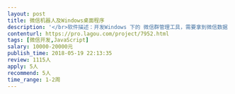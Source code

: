 ```yaml
---                
layout: post       
title: 微信机器人及Windows桌面程序           
description: '</br>软件描述：开发Windows 下的 微信群管理工具，需要拿到微信数据（可以调用第三方接口，希望有这方面经验）。</br>'     
contenturl: https://pro.lagou.com/project/7952.html      
tags: [微信开发,JavaScript]            
salary: 10000-20000元          
publish_time: 2018-05-19 22:13:35         
review: 1115人                   
apply: 5人                   
recommend: 5人                   
time_range: 1-2周              
---                 
```

